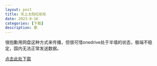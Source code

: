 ```yaml
---
layout: post
title: 天上太阳红彤彤
date: 2023-8-16
categories: [下载]
description: 歌
---
```

很抱歉用网盘这种方式来传播，但很可惜onedrive处于半墙的状态，极端不稳定，国内无法正常发送数据。

[点击此处下载](https://www.feijix.com/s/0mR6km0)

